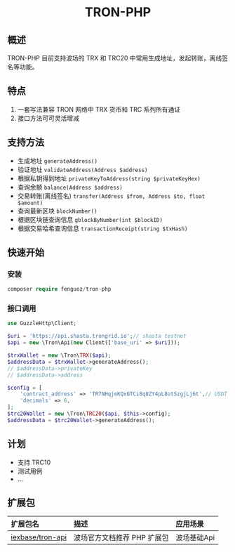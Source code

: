 <h1 align="center">TRON-PHP</h1>

## 概述

TRON-PHP 目前支持波场的 TRX 和 TRC20 中常用生成地址，发起转账，离线签名等功能。

## 特点

1. 一套写法兼容 TRON 网络中 TRX 货币和 TRC 系列所有通证
1. 接口方法可可灵活增减

## 支持方法

- 生成地址 `generateAddress()`
- 验证地址 `validateAddress(Address $address)`
- 根据私钥得到地址 `privateKeyToAddress(string $privateKeyHex)`
- 查询余额 `balance(Address $address)`
- 交易转账(离线签名) `transfer(Address $from, Address $to, float $amount)`
- 查询最新区块 `blockNumber()`
- 根据区块链查询信息 `gblockByNumber(int $blockID)`
- 根据交易哈希查询信息 `transactionReceipt(string $txHash)`

## 快速开始

### 安装

``` php
composer require fenguoz/tron-php
```

### 接口调用

``` php
use GuzzleHttp\Client;

$uri = 'https://api.shasta.trongrid.io';// shasta testnet
$api = new \Tron\Api(new Client(['base_uri' => $uri]));

$trxWallet = new \Tron\TRX($api);
$addressData = $trxWallet->generateAddress();
// $addressData->privateKey
// $addressData->address

$config = [
    'contract_address' => 'TR7NHqjeKQxGTCi8q8ZY4pL8otSzgjLj6t',// USDT TRC20
    'decimals' => 6,
];
$trc20Wallet = new \Tron\TRC20($api, $this->config);
$addressData = $trc20Wallet->generateAddress();
```

## 计划

- 支持 TRC10
- 测试用例
- ...

## 扩展包

| 扩展包名 | 描述 | 应用场景 |
| :-----| :---- | :---- |
| [iexbase/tron-api](https://github.com/iexbase/tron-api) | 波场官方文档推荐 PHP 扩展包 | 波场基础Api |